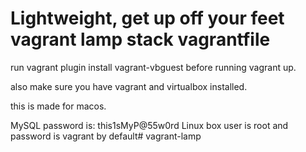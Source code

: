 # Lightweight, get up off your feet vagrant lamp stack vagrantfile
run vagrant plugin install vagrant-vbguest before running vagrant up.

also make sure you have vagrant and virtualbox installed.

this is made for macos.

MySQL password is: this1sMyP@55w0rd
Linux box user is root and password is vagrant by default# vagrant-lamp
